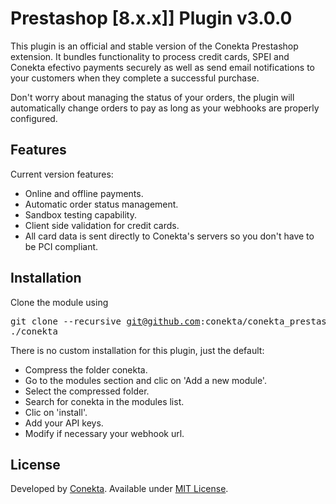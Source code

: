 Prestashop [8.x.x]] Plugin v3.0.0
=======================
This plugin is an official and stable version of the Conekta Prestashop extension. It bundles functionality to process credit cards, SPEI and Conekta efectivo payments securely as well as send email notifications to your customers when they complete a successful purchase.

Don't worry about managing the status of your orders, the plugin will automatically change orders to pay as long as your webhooks are properly configured.

Features
--------
Current version features:

*   Online and offline payments.
*   Automatic order status management.
*   Sandbox testing capability.
*   Client side validation for credit cards.
*   All card data is sent directly to Conekta's servers so you don't have to be PCI compliant.

Installation
-----------

  Clone the module using <pre>git clone --recursive git@github.com:conekta/conekta_prestashop.git ./conekta</pre>

There is no custom installation for this plugin, just the default:

*   Compress the folder conekta.
*   Go to the modules section and clic on 'Add a new module'.
*   Select the compressed folder.
*   Search for conekta in the modules list.
*   Clic on 'install'.
*   Add your API keys.
*   Modify if necessary your webhook url.

License
-------
Developed by [Conekta](https://www.conekta.io). Available under [MIT License](LICENSE).

